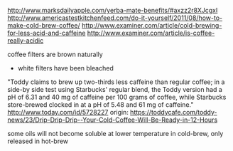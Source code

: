 http://www.marksdailyapple.com/yerba-mate-benefits/#axzz2r8XJcgxI
http://www.americastestkitchenfeed.com/do-it-yourself/2011/08/how-to-make-cold-brew-coffee/
http://www.examiner.com/article/cold-brewing-for-less-acid-and-caffeine
http://www.examiner.com/article/is-coffee-really-acidic


coffee filters are brown naturally
  - white filters have been bleached



"Toddy claims to brew up two-thirds less caffeine than regular coffee;
in a side-by side test using Starbucks' regular blend, the Toddy
version had a pH of 6.31 and 40 mg of caffeine per 100 grams of
coffee, while Starbucks store-brewed clocked in at a pH of 5.48 and 61
mg of caffeine."
  http://www.today.com/id/5728227
  origin: https://toddycafe.com/toddy-news/23/Drip-Drip-Drip--Your-Cold-Coffee-Will-Be-Ready-in-12-Hours


some oils will not become soluble at lower temperature in cold-brew, only released in hot-brew
